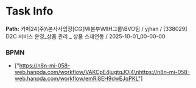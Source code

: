 # Task Info

**Path:** 카페24(주)\본사사업장\[CG]MI본부\MIH그룹\BVO팀 / yjhan / [338029] D2C 서비스 운영_상품 관리 _ 상품 스재연동 / 2025-10-01_00-00-00

### BPMN
- ["https://n8n-mi-058-web.hanpda.com/workflow/VAKCpE4jugtqJOj4\nhttps://n8n-mi-058-web.hanpda.com/workflow/emRi8EH9dwEJqPKL"]

